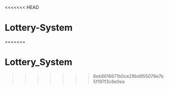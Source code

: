 <<<<<<< HEAD
# Lottery-System
=======
# Lottery_System
>>>>>>> 8eb8616671b0ce29bd955079e7b5f197f3c6e0ea
